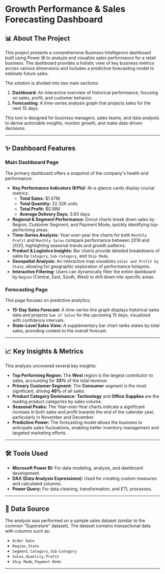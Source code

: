 # Growth Performance & Sales Forecasting Dashboard

## 📊 About The Project

This project presents a comprehensive Business Intelligence dashboard built using Power BI to analyze and visualize sales performance for a retail business. The dashboard provides a holistic view of key business metrics across various dimensions and includes a predictive forecasting model to estimate future sales.

The solution is divided into two main sections:
1.  **Dashboard:** An interactive overview of historical performance, focusing on sales, profit, and customer behavior.
2.  **Forecasting:** A time-series analysis graph that projects sales for the next 15 days.

This tool is designed for business managers, sales teams, and data analysts to derive actionable insights, monitor growth, and make data-driven decisions.

---

## ✨ Dashboard Features

### Main Dashboard Page

The primary dashboard offers a snapshot of the company's health and performance:

* **Key Performance Indicators (KPIs):** At-a-glance cards display crucial metrics:
    * **Total Sales:** $1.57M
    * **Total Quantity:** 22.32K units
    * **Total Profit:** $0.18M
    * **Average Delivery Days:** 3.93 days
* **Regional & Segment Performance:** Donut charts break down sales by Region, Customer Segment, and Payment Mode, quickly identifying top-performing areas.
* **Time-Series Analysis:** Year-over-year line charts for both `Monthly Profit` and `Monthly Sales` compare performance between 2019 and 2020, highlighting seasonal trends and growth patterns.
* **Product & Logistics Insights:** Bar charts provide detailed breakdowns of sales by `Category`, `Sub-Category`, and `Ship Mode`.
* **Geospatial Analysis:** An interactive map visualizes `Sales and Profit by State`, allowing for geographic exploration of performance hotspots.
* **Interactive Filtering:** Users can dynamically filter the entire dashboard by `Region` (Central, East, South, West) to drill down into specific areas.

### Forecasting Page

This page focuses on predictive analytics:

* **15-Day Sales Forecast:** A time-series line graph displays historical sales data and projects `Sum of Sales` for the upcoming 15 days, visualized with confidence intervals.
* **State-Level Sales View:** A supplementary bar chart ranks states by total sales, providing context to the overall forecast.

---

## 📈 Key Insights & Metrics

This analysis uncovered several key insights:

* **Top Performing Region:** The **West** region is the largest contributor to sales, accounting for **33%** of the total revenue.
* **Primary Customer Segment:** The **Consumer** segment is the most significant, driving **49%** of all sales.
* **Product Category Dominance:** **Technology** and **Office Supplies** are the leading product categories by sales volume.
* **Seasonal Peaks:** The Year-over-Year charts indicate a significant increase in both sales and profit towards the end of the calendar year, particularly in November and December.
* **Predictive Power:** The forecasting model allows the business to anticipate sales fluctuations, enabling better inventory management and targeted marketing efforts.

---

## 🛠️ Tools Used

* **Microsoft Power BI:** For data modeling, analysis, and dashboard development.
* **DAX (Data Analysis Expressions):** Used for creating custom measures and calculated columns.
* **Power Query:** For data cleaning, transformation, and ETL processes.

---

## 💾 Data Source

The analysis was performed on a sample sales dataset (similar to the common "Superstore" dataset). The dataset contains transactional data with columns such as:
* `Order Date`
* `Region`, `State`
* `Segment`, `Category`, `Sub-Category`
* `Sales`, `Quantity`, `Profit`
* `Ship Mode`, `Payment Mode`

---

